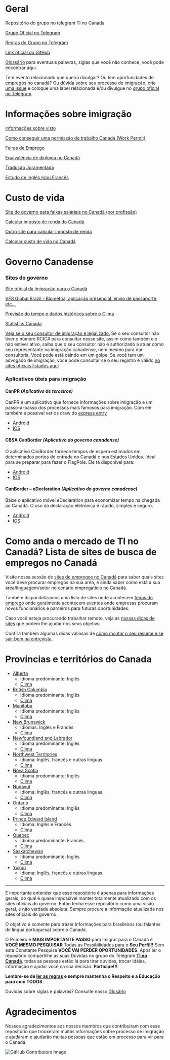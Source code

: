 # Geral

Repositório do grupo no telegram TI no Canada

[Grupo Oficial no Telegram](https://t.me/tinocanada)

[Regras do Grupo no Telegram](https://github.com/ti-no-canada/Geral/blob/master/regras-do-grupo.md)

[Link oficial do GitHub](https://github.com/ti-no-canada)

[Glossário](https://github.com/ti-no-canada/imigracao-para-o-canada/blob/master/glossario.md) para eventuais palavras, siglas que você não conhece, você pode encontrar aqui.

Tem evento relacionado que queira divulgar? Ou tem oportunidades de empregos no canadá? Ou dúvida sobre seu processo de imigração,
[crie uma issue](https://github.com/ti-no-canada/Geral/issues/new) e coloque uma label relacionada e/ou divulgue no [grupo oficial no Telegram](https://t.me/ti_no_canada).

# Informações sobre imigração

[Informações sobre visto](https://github.com/ti-no-canada/Geral/blob/master/informacoes-gerais-sobre-visto.md)

[Como conseguir uma permissão de trabalho Canadá (Work Permit)](https://github.com/ti-no-canada/imigracao-para-o-canada/blob/master/como-conseguir-um-work-permit-no-canada.md)

[Feiras de Emprego](https://github.com/ti-no-canada/imigracao-para-o-canada/blob/master/Trabalhar%20no%20Canadá/feiras-emprego.md)

[Equivalência de diploma no Canadá](https://github.com/ti-no-canada/Geral/blob/master/equivalencia-de-diploma.md)

[Tradução Juramentada](https://github.com/ti-no-canada/Geral/blob/master/traducao-juramentada.md)

[Estudo de Inglês e/ou Francês](https://github.com/ti-no-canada/imigracao-para-o-canada/blob/master/dicas-de-idiomas.md)

# Custo de vida

[Site do governo para faixas saláriais no Canadá (por profissão)](https://www.jobbank.gc.ca/explorecareers)

[Calcular imposto de renda do Canadá](https://www.ey.com/ca/en/services/tax/tax-calculators-2018-personal-tax)

[Outro site para calcular imposto de renda](https://neuvoo.ca/tax-calculator/)

[Calcular custo de vida no Canadá](https://www.numbeo.com/cost-of-living/in/Toronto)

# Governo Canadense

### Sites do governo

[Site oficial da Imigração para o Canadá](https://www.canada.ca/en/services/immigration-citizenship.html)

[VFS Global Brazil - Biometria, aplicação presencial, envio de passaporte, etc...](https://www.vfsglobal.ca/canada/brazil/index.html)

[Previsão do tempo e dados históricos sobre o Clima](https://weather.gc.ca/canada_e.html)

[Statistics Canada](https://www.statcan.gc.ca/eng/start)

[Veja se o seu consultor de imigração é legalizado.](https://iccrc-crcic.ca/find-a-professional/) Se o seu consultor não tiver o número RCIC# para consultar nesse site, assim como também ele não estiver ativo, saiba que o seu consultor não é authorizado a atuar como seu representante na imigração canadense, nem mesmo para dar consultoria. Você pode está caindo em um golpe. Se você tem um advogado de imigração, você pode consultar se o seu registro é valido [no sites oficiais listados aqui](https://www.canada.ca/en/immigration-refugees-citizenship/services/immigration-citizenship-representative/choose/authorized.html#law-societies)


### Aplicativos úteis para imigração

#### CanPR _(Aplicativo de terceiros)_

CanPR é um aplicativo que fornece informações sobre imigração e um passo-a-passo dos processos mais famosos para imigração. Com ele também é possivel ver os draw do [express entry](https://github.com/ti-no-canada/imigracao-para-o-canada/blob/master/informacoes-gerais-sobre-visto.md#o-que-é-express-entry)

- [Android](https://play.google.com/store/apps/details?id=maaz.canpr.myapplication&hl=en_CA)
- [IOS](https://apps.apple.com/ca/app/canpr/id1447024170)

#### CBSA CanBorder _(Aplicativo do governo canadense)_

O aplicativo CanBorder fornece tempos de espera estimados em determinados portos de entrada no Canadá e nos Estados Unidos. Ideal para se preparar para fazer o FlagPole. Ele tá disponivel para:

- [Android](https://play.google.com/store/apps/details?id=ca.gc.cbsa.canborder.bwt&hl=en_CA)
- [IOS](https://apps.apple.com/ca/app/cbsa-canborder/id1110491634)

#### CanBorder – eDeclaration _(Aplicativo do governo canadense)_

Baixe o aplicativo móvel eDeclaration para economizar tempo na chegada ao Canadá. O uso da declaração eletrônica é rápido, simples e seguro.

- [Android](https://play.google.com/store/apps/details?id=ca.gc.cbsa.edeclaration&hl=en_CA)
- [IOS](https://apps.apple.com/ca/app/canborder-edeclaration/id1209044444)

# Como anda o mercado de TI no Canadá? Lista de sites de busca de empregos no Canadá
Visite nossa sessão de [sites de empregos no Canadá](https://github.com/ti-no-canada/imigracao-para-o-canada/blob/master/Trabalhar%20no%20Canadá/sites-de-emprego.md) para saber quais sites você deve procurar empregos na sua aréa, e ainda saber como está a sua área/linguagem/setor no cenário empregatício no Canadá.

Também disponibilizamos uma lista de sites onde acontecem [feiras de emprego](https://github.com/ti-no-canada/imigracao-para-o-canada/blob/master/Trabalhar%20no%20Canadá/feiras-emprego.md) onde geralmente acontecem eventos onde empresas procuram novos funcionários e parceiros para futuras oportunidades.

Caso você esteja procurando trabalhar remoto, veja as [nossas dicas de sites](https://github.com/ti-no-canada/imigracao-para-o-canada/blob/master/Trabalhar%20no%20Canadá/trabalho-remoto.md) que podem lhe ajudar nos seus objetivo.

Confira também algumas dicas valiosas de [como montar o seu resume e se sair bem na entrevista](https://github.com/ti-no-canada/imigracao-para-o-canada/blob/master/Trabalhar%20no%20Canad%C3%A1/Entrevistas-de-emprego.md).

# Províncias e territórios do Canada

- [Alberta](https://en.wikipedia.org/wiki/Alberta)
  - Idioma predominante: Inglês
  - [Clima](https://www.currentresults.com/Weather/Canada/Alberta/average-alberta-weather.php)
- [British Columbia](https://en.wikipedia.org/wiki/British_Columbia)
  - Idioma predominante: Inglês
  - [Clima](https://www.currentresults.com/Weather/Canada/British-Columbia/average-british-columbia-weather.php)
- [Manitoba](https://en.wikipedia.org/wiki/Manitoba)
  - Idioma predominante: Inglês
  - [Clima](https://www.currentresults.com/Weather/Canada/Manitoba/average-manitoba-weather.php)
- [New Brunswick](https://en.wikipedia.org/wiki/New_Brunswick)
  - Idiomas: Inglês e Francês
  - [Clima](https://www.currentresults.com/Weather/Canada/New-Brunswick/average-new-brunswick-weather.php)
- [Newfoundland and Labrador](https://en.wikipedia.org/wiki/Newfoundland_and_Labrador)
  - Idioma predominante: Inglês
  - [Clima](https://www.currentresults.com/Weather/Canada/Newfoundland-Labrador/average-newfoundland-labrador-weather.php)
- [Northwest Territories](https://en.wikipedia.org/wiki/Northwest_Territories)
  - Idioma: Inglês, francês e outras linguas.
  - [Clima](https://www.currentresults.com/Weather/Canada/Northwest-Territories/average-northwest-territories-weather.php)
- [Nova Scotia](https://en.wikipedia.org/wiki/Nova_Scotia)
  - Idioma predominante: Inglês
  - [Clima](https://www.currentresults.com/Weather/Canada/Nova-Scotia/average-nova-scotia-weather.php)
- [Nunavut](https://en.wikipedia.org/wiki/Nunavut)
  - Idioma: Inglês, francês e outras linguas.
  - [Clima](https://www.currentresults.com/Weather/Canada/Nunavut/average-nunavut-weather.php)
- [Ontario](https://en.wikipedia.org/wiki/Ontario)
  - Idioma predominante: Inglês
  - [Clima](https://www.currentresults.com/Weather/Canada/Ontario/average-ontario-weather.php)
- [Prince Edward Island](https://en.wikipedia.org/wiki/Prince_Edward_Island)
  - Idioma: Inglês e Francês
  - [Clima](https://www.currentresults.com/Weather/Canada/Prince-Edward-Island/average-prince-edward-island-weather.php)
- [Quebec](https://en.wikipedia.org/wiki/Quebec)
  - Idioma predominante: Francês
  - [Clima](https://www.currentresults.com/Weather/Canada/Quebec/average-quebec-weather.php)
- [Saskatchewan](https://en.wikipedia.org/wiki/Saskatchewan)
  - Idioma predominante: Inglês
  - [Clima](https://www.currentresults.com/Weather/Canada/Saskatchewan/average-saskatchewan-weather.php)
- [Yukon](https://en.wikipedia.org/wiki/Yukon)
  - Idioma: Inglês, francês e outras linguas.
  - [Clima](https://www.currentresults.com/Weather/Canada/Yukon/average-yukon-weather.php)




---

É importante entender que esse repositório é apenas para informações gerais, do qual é quase impossivel manter totalmente atualizado com os sites oficiais do governo. Então tenha esse repositório como uma visão geral, e não verdade absoluta. Sempre procure a informação atualizada nos sites oficiais do governo.

O objetivo é somente para trazer informações para brasileiros (ou falantes de lingua portuguesa) sobre o Canadá.

O Primeiro e **MAIS IMPORTANTE PASSO** para Imigrar para o Canadá é **VOCÊ MESMO PESQUISAR** Todas as Possibilidades para o **Seu Perfil!!**
Sem esta Constante Pesquisa **VOCÊ VAI PERDER OPORTUNIDADES**.
Após ler o reposiório compartilhe as suas Dúvidas no grupo do Telegram **[TI no Canadá](https://t.me/ti_no_canada)**, todas as pessoas estão lá para tirar duvidas, trocar idéias, informação e ajudar você na sua decisão. **Participe!!!**.

**Lembre-se de [ler as regras](https://github.com/ti-no-canada/imigracao-para-o-canada/blob/master/regras-do-grupo.md) e sempre mantenha o Respeito e a Educação para com TODOS.**

Duvidas sobre siglas e palavras? Consulte nosso [Glosário](https://github.com/ti-no-canada/imigracao-para-o-canada/blob/master/glossario.md)


# Agradecimentos
Nossos agradecimentos aos nossos membros que contribuiram com esse repositório que trouxeram muitas informações sobre processo de imigração e ajudaram e ajudarão muitas pessoas que estão em processo para vir para o Canadá.

![GitHub Contributors Image](https://contrib.rocks/image?repo=ti-no-canada/imigracao-para-o-canada)
